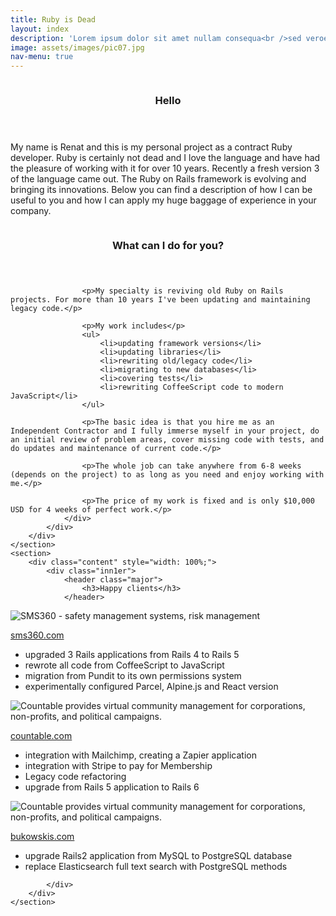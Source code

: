 ```yaml
---
title: Ruby is Dead
layout: index
description: 'Lorem ipsum dolor sit amet nullam consequa<br />sed veroeros. tempus adipiscing nulla.'
image: assets/images/pic07.jpg
nav-menu: true
---
```


<!-- Main -->
<div id="main">

<!-- Two -->
<section id="two" class="spotlights">
	<section>
		        <img src="{% link assets/images/pic08.jpg %}" alt="" data-position="center center" />
		<div class="content">
			<div class="inner">
				<header class="major">
					<h3>Hello</h3>
				</header>
				<p class="p-r">My name is Renat and this is my personal project as a contract Ruby developer. Ruby is certainly not dead and I love the language and have had the pleasure of working with it for over 10 years. Recently a fresh version 3 of the language came out. The Ruby on Rails framework is evolving and bringing its innovations. Below you can find a description of how I can be useful to you and how I can apply my huge baggage of experience in your company.</p>
			</div>
		</div>
	</section>
	<section>
        <img src="{% link assets/images/pic09.jpg %}" alt="" data-position="top center" />
		<div class="content">
			<div class="inner">
                <div class="p-l">
    				<header class="major">
    					<h3>What can I do for you?</h3>
    				</header>
    				
                    <p>My specialty is reviving old Ruby on Rails projects. For more than 10 years I've been updating and maintaining legacy code.</p>

                    <p>My work includes</p>
                    <ul>                
                        <li>updating framework versions</li>
                        <li>updating libraries</li>
                        <li>rewriting old/legacy code</li>
                        <li>migrating to new databases</li>
                        <li>covering tests</li>
                        <li>rewriting CoffeeScript code to modern JavaScript</li>
                    </ul>
                    
                    <p>The basic idea is that you hire me as an Independent Contractor and I fully immerse myself in your project, do an initial review of problem areas, cover missing code with tests, and do updates and maintenance of current code.</p>
                    
                    <p>The whole job can take anywhere from 6-8 weeks (depends on the project) to as long as you need and enjoy working with me.</p>
                    
                    <p>The price of my work is fixed and is only $10,000 USD for 4 weeks of perfect work.</p>
                </div>
			</div>
		</div>
	</section>
	<section>
		<div class="content" style="width: 100%;">
			<div class="inn1er">
				<header class="major">
					<h3>Happy clients</h3>
				</header>
<div class="col">
    <img src="{% link assets/images/logo-sms360.webp %}" alt="SMS360 - safety management systems, risk management" data-position="top center" />
    <p>
        <a href="https://sms360.com/">sms360.com</a>
        <ul>
        <li>upgraded 3 Rails applications from Rails 4 to Rails 5</li>
        <li>rewrote all code from CoffeeScript to JavaScript</li>
        <li>migration from Pundit to its own permissions system</li>
        <li>experimentally configured Parcel, Alpine.js and React version</li>
        </ul>
    </p>
</div>
<div class="col">
    <img src="{% link assets/images/logo-countable.png %}" alt="Countable provides virtual community management for corporations, non-profits, and political campaigns." data-position="top center" />
    <p>
        <a href="https://www.countable.com/">countable.com</a>
        <ul>
        <li>integration with Mailchimp, creating a Zapier application</li>
        <li>integration with Stripe to pay for Membership</li>
        <li>Legacy code refactoring</li>
        <li>upgrade from Rails 5  application to Rails 6</li>
        </ul>
    </p>
</div>
<div class="col">
    <img src="{% link assets/images/logo-bukowskis.png %}" alt="Countable provides virtual community management for corporations, non-profits, and political campaigns." data-position="top center" />
    <p>
        <a href="https://www.bukowskis.com/en/">bukowskis.com</a>
        <ul>
        <li>upgrade Rails2 application from MySQL to PostgreSQL database</li>
        <li>replace Elasticsearch full text search with PostgreSQL methods</li>
        </ul>
    </p>
</div>

			</div>
		</div>
	</section>
</section>

</div>

